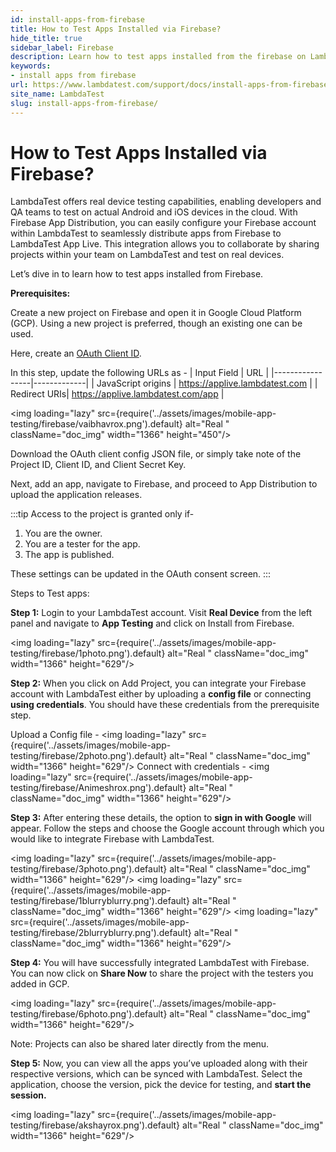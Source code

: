 ```yaml
---
id: install-apps-from-firebase
title: How to Test Apps Installed via Firebase?
hide_title: true
sidebar_label: Firebase
description: Learn how to test apps installed from the firebase on LambdaTest for optimal performance on real iOS devices.
keywords:
- install apps from firebase
url: https://www.lambdatest.com/support/docs/install-apps-from-firebase/
site_name: LambdaTest
slug: install-apps-from-firebase/
---
```


<script type="application/ld+json"
      dangerouslySetInnerHTML={{ __html: JSON.stringify({
       "@context": "https://schema.org",
        "@type": "BreadcrumbList",
        "itemListElement": [{
          "@type": "ListItem",
          "position": 1,
          "name": "LambdaTest",
          "item": "https://www.lambdatest.com"
        },{
          "@type": "ListItem",
          "position": 2,
          "name": "Support",
          "item": "https://www.lambdatest.com/support/docs/"
        },{
          "@type": "ListItem",
          "position": 3,
          "name": "How to Test Apps Installed via App Center?",
          "item": "https://www.lambdatest.com/support/docs/install-apps-from-firebase/"
        }]
      })
    }}
></script>
# How to Test Apps Installed via Firebase?
LambdaTest offers real device testing capabilities, enabling developers and QA teams to test on actual Android and iOS devices in the cloud. With Firebase App Distribution, you can easily configure your Firebase account within LambdaTest to seamlessly distribute apps from Firebase to LambdaTest App Live. This integration allows you to collaborate by sharing projects within your team on LambdaTest and test on real devices.

Let’s dive in to learn how to test apps installed from Firebase.

**Prerequisites:**

Create a new project on Firebase and open it in Google Cloud Platform (GCP). Using a new project is preferred, though an existing one can be used. 

Here, create an [OAuth Client ID](https://developers.google.com/identity/protocols/oauth2). 

In this step, update the following URLs as - 
| Input Field | URL |
|-----------------|-------------|
| JavaScript origins | https://applive.lambdatest.com |
| Redirect URIs| https://applive.lambdatest.com/app |

<img loading="lazy" src={require('../assets/images/mobile-app-testing/firebase/vaibhavrox.png').default} alt="Real "  className="doc_img" width="1366" height="450"/>


Download the OAuth client config JSON file, or simply take note of the Project ID, Client ID, and Client Secret Key.

Next, add an app, navigate to Firebase, and proceed to App Distribution to upload the application releases.


:::tip
Access to the project is granted only if- 
1. You are the owner.
2. You are a tester for the app.
3. The app is published.

These settings can be updated in the OAuth consent screen.
:::

Steps to Test apps:

**Step 1:** 
Login to your LambdaTest account. Visit **Real Device** from the left panel and navigate to **App Testing** and click on Install from Firebase.

<img loading="lazy" src={require('../assets/images/mobile-app-testing/firebase/1photo.png').default} alt="Real "  className="doc_img" width="1366" height="629"/>

**Step 2:**
When you click on Add Project, you can integrate your Firebase account with LambdaTest either by uploading a **config file** or connecting **using credentials**. You should have these credentials from the prerequisite step.

Upload a Config file - 
<img loading="lazy" src={require('../assets/images/mobile-app-testing/firebase/2photo.png').default} alt="Real "  className="doc_img" width="1366" height="629"/>
Connect with credentials - 
<img loading="lazy" src={require('../assets/images/mobile-app-testing/firebase/Animeshrox.png').default} alt="Real "  className="doc_img" width="1366" height="629"/>

**Step 3:**
After entering these details, the option to **sign in with Google** will appear. Follow the steps and choose the Google account through which you would like to integrate Firebase with LambdaTest.

<img loading="lazy" src={require('../assets/images/mobile-app-testing/firebase/3photo.png').default} alt="Real "  className="doc_img" width="1366" height="629"/>
<img loading="lazy" src={require('../assets/images/mobile-app-testing/firebase/1blurryblurry.png').default} alt="Real "  className="doc_img" width="1366" height="629"/>
<img loading="lazy" src={require('../assets/images/mobile-app-testing/firebase/2blurryblurry.png').default} alt="Real "  className="doc_img" width="1366" height="629"/>

**Step 4:**
You will have successfully integrated LambdaTest with Firebase. You can now click on **Share Now** to share the project with the testers you added in GCP.

<img loading="lazy" src={require('../assets/images/mobile-app-testing/firebase/6photo.png').default} alt="Real "  className="doc_img" width="1366" height="629"/>

Note: Projects can also be shared later directly from the menu.  

**Step 5:**
Now, you can view all the apps you’ve uploaded along with their respective versions, which can be synced with LambdaTest. Select the application, choose the version, pick the device for testing, and **start the session.**

<img loading="lazy" src={require('../assets/images/mobile-app-testing/firebase/akshayrox.png').default} alt="Real "  className="doc_img" width="1366" height="629"/>
